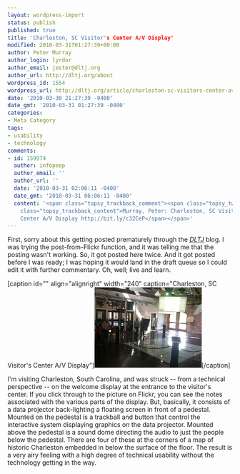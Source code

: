 ```yaml
---
layout: wordpress-import
status: publish
published: true
title: 'Charleston, SC Visitor's Center A/V Display'
modified: 2010-03-31T01:27:39+00:00
author: Peter Murray
author_login: lyrdor
author_email: jester@dltj.org
author_url: http://dltj.org/about
wordpress_id: 1554
wordpress_url: http://dltj.org/article/charleston-sc-visitors-center-av-display/
date: '2010-03-30 21:27:39 -0400'
date_gmt: '2010-03-31 01:27:39 -0400'
categories:
- Meta Category
tags:
- usability
- technology
comments:
- id: 159974
  author: infopeep
  author_email: ''
  author_url: ''
  date: '2010-03-31 02:06:11 -0400'
  date_gmt: '2010-03-31 06:06:11 -0400'
  content: '<span class="topsy_trackback_comment"><span class="topsy_twitter_username"><span
    class="topsy_trackback_content">Murray, Peter: Charleston, SC Visitor&rsquo;s
    Center A/V Display http://bit.ly/c32CeP</span></span>'
---
```

<p>First, sorry about this getting posted prematurely through the <acronym title="Disruptive Library Technology Jester"><i>DLTJ</i></acronym> blog.   I was trying the post-from-Flickr function, and it was telling me that the posting wasn't working.  So, it got posted here twice.  And it got posted before I was ready; I was hoping it would land in the draft queue so I could edit it with further commentary.  Oh, well; live and learn.</p>
<p>[caption id="" align="alignright" width="240" caption="Charleston, SC Visitor&#039;s Center A/V Display"]<a href="http://www.flickr.com/photos/datagazetteer/4474349616/" title="Charleston SC Visitor's Center on Flickr - Photo Sharing!"><img alt="" src="/wp-content/uploads/2010/03/4474349616_f8e3a258de_m.jpg" title="Charleston, SC Visitor&#039;s Center A/V Display" width="240" height="180" /></a>[/caption]</p>
<p>I'm visiting Charleston, South Carolina, and was struck -- from a technical perspective -- on the welcome display at the entrance to the visitor's center.  If you click through to the picture on Flickr, you can see the notes associated with the various parts of the display.  But, basically, it consists of a data projector back-lighting a floating screen in front of a pedestal.  Mounted on the pedestal is a trackball and button that control the interactive system displaying graphics on the data projector.  Mounted above the pedestal is a sound dome directing the audio to just the people below the pedestal.  There are four of these at the corners of a map of historic Charleston embedded in below the surface of the floor.  The result is a very airy feeling with a high degree of technical usability without the technology getting in the way.</p>
